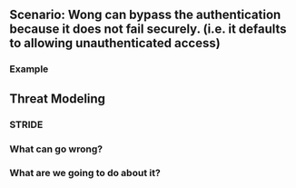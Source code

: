 ## Scenario: Wong can bypass the authentication because it does not fail securely. (i.e. it defaults to allowing unauthenticated access)

### Example

## Threat Modeling

### STRIDE

### What can go wrong?

### What are we going to do about it?